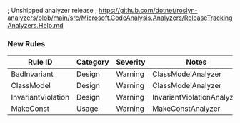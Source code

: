 ﻿; Unshipped analyzer release
; https://github.com/dotnet/roslyn-analyzers/blob/main/src/Microsoft.CodeAnalysis.Analyzers/ReleaseTrackingAnalyzers.Help.md

### New Rules

Rule ID | Category | Severity | Notes
--------|----------|----------|-------
BadInvariant | Design | Warning | ClassModelAnalyzer
ClassModel | Design | Warning | ClassModelAnalyzer
InvariantViolation | Design | Warning | InvariantViolationAnalyzer
MakeConst | Usage | Warning | MakeConstAnalyzer